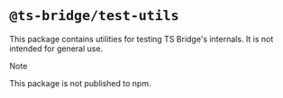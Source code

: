 # `@ts-bridge/test-utils`

This package contains utilities for testing TS Bridge's internals. It is not
intended for general use.

> [!NOTE]
> This package is not published to npm.
